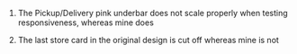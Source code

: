 
 1. The Pickup/Delivery pink underbar does not scale properly when testing responsiveness, whereas mine does
 
 2. The last store card in the original design is cut off whereas mine is not

